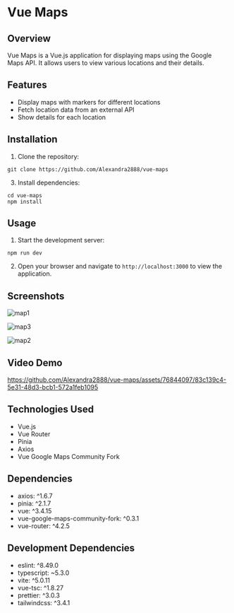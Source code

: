 # Vue Maps

## Overview
Vue Maps is a Vue.js application for displaying maps using the Google Maps API. It allows users to view various locations and their details.

## Features
- Display maps with markers for different locations
- Fetch location data from an external API
- Show details for each location

## Installation
1. Clone the repository:
```
git clone https://github.com/Alexandra2888/vue-maps
````

3. Install dependencies:
```
cd vue-maps
npm install
```

## Usage
1. Start the development server:
```
npm run dev
```
2. Open your browser and navigate to `http://localhost:3000` to view the application.

## Screenshots
![map1](https://github.com/Alexandra2888/vue-maps/assets/76844097/89b95a82-63a8-4a59-a1a1-6758cdf9ac9f)

![map3](https://github.com/Alexandra2888/vue-maps/assets/76844097/f78b8b80-47e2-439f-81ce-d02c33560957)

![map2](https://github.com/Alexandra2888/vue-maps/assets/76844097/58992c59-1594-45d0-b012-83e97f65c5fe)


## Video Demo

https://github.com/Alexandra2888/vue-maps/assets/76844097/83c139c4-5e31-48d3-bcb1-572a1feb1095





## Technologies Used
- Vue.js
- Vue Router
- Pinia
- Axios
- Vue Google Maps Community Fork

## Dependencies
- axios: ^1.6.7
- pinia: ^2.1.7
- vue: ^3.4.15
- vue-google-maps-community-fork: ^0.3.1
- vue-router: ^4.2.5

## Development Dependencies
- eslint: ^8.49.0
- typescript: ~5.3.0
- vite: ^5.0.11
- vue-tsc: ^1.8.27
- prettier: ^3.0.3
- tailwindcss: ^3.4.1


